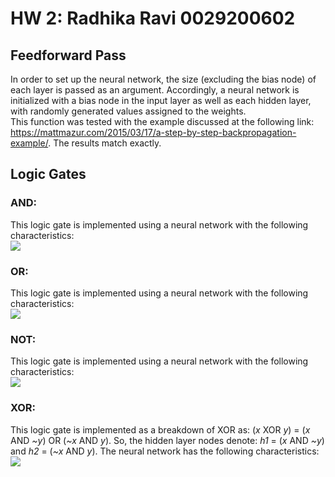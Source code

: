 # HW 2: Radhika Ravi 0029200602

## Feedforward Pass
In order to set up the neural network, the size (excluding the bias node) of each layer is passed as an argument. Accordingly, a neural network is initialized with a bias node in the input layer as well as each hidden layer, with randomly generated values assigned to the weights.  
This function was tested with the example discussed at the following link: https://mattmazur.com/2015/03/17/a-step-by-step-backpropagation-example/. The results match exactly.  

## Logic Gates
### AND:
This logic gate is implemented using a neural network with the following characteristics:  
![](https://github.com/radhikaravi251/BME595/blob/Asmt2/AND.jpg)

### OR:
This logic gate is implemented using a neural network with the following characteristics:  
![](https://github.com/radhikaravi251/BME595/blob/Asmt2/OR.jpg)

### NOT:
This logic gate is implemented using a neural network with the following characteristics:  
![](https://github.com/radhikaravi251/BME595/blob/Asmt2/NOT.jpg)

### XOR:
This logic gate is implemented as a breakdown of XOR as: (*x* XOR *y*) = (*x* AND *~y*) OR (*~x* AND *y*). So, the hidden layer nodes denote: *h1* = (*x* AND *~y*) and *h2* = (*~x* AND *y*). The neural network has the following characteristics:  
![](https://github.com/radhikaravi251/BME595/blob/Asmt2/XOR.jpg)
